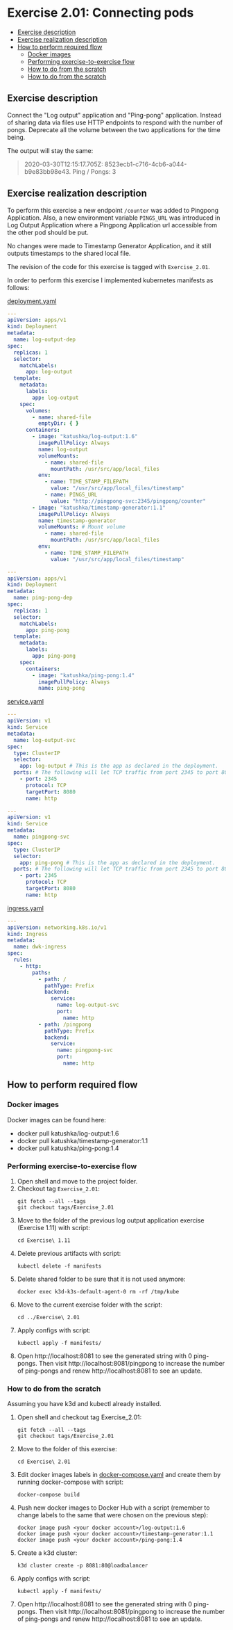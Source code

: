 # Exercise 2.01: Connecting pods

<!-- TOC -->
* [Exercise description](#exercise-description)
* [Exercise realization description](#exercise-realization-description)
* [How to perform required flow](#how-to-perform-required-flow)
  * [Docker images](#docker-images)
  * [Performing exercise-to-exercise flow](#performing-exercise-to-exercise-flow)
  * [How to do from the scratch](#how-to-do-from-the-scratch)
  * [How to do from the scratch](#how-to-do-from-the-scratch)
<!-- TOC -->

## Exercise description

Connect the "Log output" application and "Ping-pong" application. 
Instead of sharing data via files use HTTP endpoints to respond with the number of pongs. 
Deprecate all the volume between the two applications for the time being.

The output will stay the same:  
>2020-03-30T12:15:17.705Z: 8523ecb1-c716-4cb6-a044-b9e83bb98e43.
Ping / Pongs: 3

## Exercise realization description

To perform this exercise a new endpoint `/counter` was added to Pingpong Application.
Also, a new environment variable `PINGS_URL` was introduced in Log Output Application where a Pingpong Application url 
accessible from the other pod should be put.

No changes were made to Timestamp Generator Application, and it still outputs timestamps to the shared local file.

The revision of the code for this exercise is tagged with `Exercise_2.01`.

In order to perform this exercise I implemented kubernetes manifests as follows:

[deployment.yaml](./manifests/2.deployment.yaml)
```yaml
---
apiVersion: apps/v1
kind: Deployment
metadata:
  name: log-output-dep
spec:
  replicas: 1
  selector:
    matchLabels:
      app: log-output
  template:
    metadata:
      labels:
        app: log-output
    spec:
      volumes:
        - name: shared-file
          emptyDir: { }
      containers:
        - image: "katushka/log-output:1.6"
          imagePullPolicy: Always
          name: log-output
          volumeMounts:
            - name: shared-file
              mountPath: /usr/src/app/local_files
          env:
            - name: TIME_STAMP_FILEPATH
              value: "/usr/src/app/local_files/timestamp"
            - name: PINGS_URL
              value: "http://pingpong-svc:2345/pingpong/counter"
        - image: "katushka/timestamp-generator:1.1"
          imagePullPolicy: Always
          name: timestamp-generator
          volumeMounts: # Mount volume
            - name: shared-file
              mountPath: /usr/src/app/local_files
          env:
            - name: TIME_STAMP_FILEPATH
              value: "/usr/src/app/local_files/timestamp"

---
apiVersion: apps/v1
kind: Deployment
metadata:
  name: ping-pong-dep
spec:
  replicas: 1
  selector:
    matchLabels:
      app: ping-pong
  template:
    metadata:
      labels:
        app: ping-pong
    spec:
      containers:
        - image: "katushka/ping-pong:1.4"
          imagePullPolicy: Always
          name: ping-pong

```
[service.yaml](./manifests/1.service.yaml)
```yaml
---
apiVersion: v1
kind: Service
metadata:
  name: log-output-svc
spec:
  type: ClusterIP
  selector:
    app: log-output # This is the app as declared in the deployment.
  ports: # The following will let TCP traffic from port 2345 to port 8080.
    - port: 2345
      protocol: TCP
      targetPort: 8080
      name: http

---
apiVersion: v1
kind: Service
metadata:
  name: pingpong-svc
spec:
  type: ClusterIP
  selector:
    app: ping-pong # This is the app as declared in the deployment.
  ports: # The following will let TCP traffic from port 2345 to port 8080.
    - port: 2345
      protocol: TCP
      targetPort: 8080
      name: http

```
[ingress.yaml](./manifests/3.ingress.yaml)
```yaml
---
apiVersion: networking.k8s.io/v1
kind: Ingress
metadata:
  name: dwk-ingress
spec:
  rules:
    - http:
        paths:
          - path: /
            pathType: Prefix
            backend:
              service:
                name: log-output-svc
                port:
                  name: http
          - path: /pingpong
            pathType: Prefix
            backend:
              service:
                name: pingpong-svc
                port:
                  name: http

```

## How to perform required flow

### Docker images

Docker images can be found here:
- docker pull katushka/log-output:1.6
- docker pull katushka/timestamp-generator:1.1
- docker pull katushka/ping-pong:1.4

### Performing exercise-to-exercise flow

1. Open shell and move to the project folder.
2. Checkout tag `Exercise_2.01`:
    ```shell
    git fetch --all --tags
    git checkout tags/Exercise_2.01
    ```
3. Move to the folder of the previous log output application exercise (Exercise 1.11) with script:
    ```shell
    cd Exercise\ 1.11
    ```
4. Delete previous artifacts with script:
    ```shell
    kubectl delete -f manifests
    ```
5. Delete shared folder to be sure that it is not used anymore:
    ```shell
    docker exec k3d-k3s-default-agent-0 rm -rf /tmp/kube
    ```
6. Move to the current exercise folder with the script:
    ```shell
    cd ../Exercise\ 2.01
    ```
7. Apply configs with script:
    ```shell
    kubectl apply -f manifests/
    ```  
8. Open http://localhost:8081 to see the generated string with 0 ping-pongs.
   Then visit http://localhost:8081/pingpong to increase the number of ping-pongs and renew http://localhost:8081 to see an update.

### How to do from the scratch

Assuming you have k3d and kubectl already installed.

1. Open shell and checkout tag Exercise_2.01:
    ```shell
    git fetch --all --tags
    git checkout tags/Exercise_2.01
    ```
2. Move to the folder of this exercise:
    ```shell
    cd Exercise\ 2.01
    ```
3. Edit docker images labels in [docker-compose.yaml](./docker-compose.yaml) and create them by running docker-compose with script:
    ```shell
    docker-compose build
    ```
4. Push new docker images to Docker Hub with a script (remember to change labels to the same that were chosen on the previous step):
    ```shell
    docker image push <your docker account>/log-output:1.6
    docker image push <your docker account>/timestamp-generator:1.1
    docker image push <your docker account>/ping-pong:1.4
    ```
5. Create a k3d cluster:
    ```shell
    k3d cluster create -p 8081:80@loadbalancer
    ```
6. Apply configs with script:
    ```shell
    kubectl apply -f manifests/
    ```  
7. Open http://localhost:8081 to see the generated string with 0 ping-pongs.
   Then visit http://localhost:8081/pingpong to increase the number of ping-pongs and renew http://localhost:8081 to see an update.